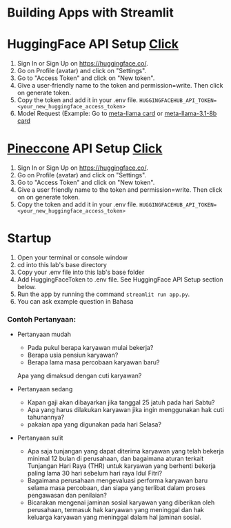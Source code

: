 # Building  Apps with Streamlit

# HuggingFace API Setup [Click]([https://huggingface.co/meta-llama](https://huggingface.co/))
1. Sign In or Sign Up on https://huggingface.co/.
2. Go on Profile (avatar) and click on "Settings".
3. Go to "Access Token" and click on "New token".
4. Give a user-friendly name to the token and permission=write. Then click on generate token.
5. Copy the token and add it in your .env file. `HUGGINGFACEHUB_API_TOKEN=<your_new_huggingface_access_token>`
6. Model Request (Example: Go to [meta-llama card](https://huggingface.co/meta-llama) or [meta-llama-3.1-8b card](https://huggingface.co/meta-llama/Llama-3.1-8B)
   
# [Pineccone](https://www.pinecone.io/) API Setup [Click]([https://huggingface.co/meta-llama](https://huggingface.co/))
1. Sign In or Sign Up on https://huggingface.co/.
2. Go on Profile (avatar) and click on "Settings".
3. Go to "Access Token" and click on "New token".
4. Give a user friendly name to the token and permission=write. Then click on on generate token.
5. Copy the token and add it in your .env file. `HUGGINGFACEHUB_API_TOKEN=<your_new_huggingface_access_token>`

# Startup
1. Open your terminal or console window
2. cd into this lab's base directory
3. Copy your .env file into this lab's base folder
4. Add HuggingFaceToken to .env file. See HuggingFace API Setup section below.
5. Run the app by running the command `streamlit run app.py`.
6. You can ask example question in Bahasa

### Contoh Pertanyaan:
- Pertanyaan mudah
    - Pada pukul berapa karyawan mulai bekerja?
    - Berapa usia pensiun karyawan?
    - Berapa lama masa percobaan karyawan baru?
    
    Apa yang dimaksud dengan cuti karyawan?
    
- Pertanyaan sedang
    - Kapan gaji akan dibayarkan jika tanggal 25 jatuh pada hari Sabtu?
    - Apa yang harus dilakukan karyawan jika ingin menggunakan hak cuti tahunannya?
    - pakaian apa yang digunakan pada hari Selasa?
    
- Pertanyaan sulit
    - Apa saja tunjangan yang dapat diterima karyawan yang telah bekerja minimal 12 bulan di perusahaan, dan bagaimana aturan terkait Tunjangan Hari Raya (THR) untuk karyawan yang berhenti bekerja paling lama 30 hari sebelum hari raya Idul Fitri?
    - Bagaimana perusahaan mengevaluasi performa karyawan baru selama masa percobaan, dan siapa yang terlibat dalam proses pengawasan dan penilaian?
    - Bicarakan mengenai jaminan sosial karyawan yang diberikan oleh perusahaan, termasuk hak karyawan yang meninggal dan hak keluarga karyawan yang meninggal dalam hal jaminan sosial.
